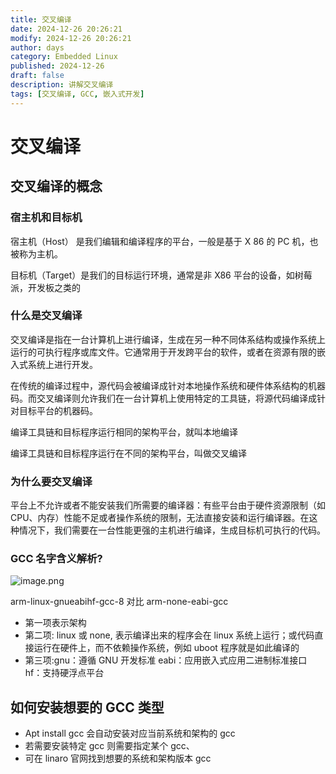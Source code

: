 ```yaml
---
title: 交叉编译
date: 2024-12-26 20:26:21
modify: 2024-12-26 20:26:21
author: days
category: Embedded Linux
published: 2024-12-26
draft: false
description: 讲解交叉编译
tags: [交叉编译, GCC, 嵌入式开发]
---
```

# 交叉编译

##  交叉编译的概念

### 宿主机和目标机

宿主机（Host）   是我们编辑和编译程序的平台，一般是基于 X 86 的 PC 机，也被称为主机。

目标机（Target）是我们的目标运行环境，通常是非 X86 平台的设备，如树莓派，开发板之类的

### 什么是交叉编译

 交叉编译是指在一台计算机上进行编译，生成在另一种不同体系结构或操作系统上运行的可执行程序或库文件。它通常用于开发跨平台的软件，或者在资源有限的嵌入式系统上进行开发。

在传统的编译过程中，源代码会被编译成针对本地操作系统和硬件体系结构的机器码。而交叉编译则允许我们在一台计算机上使用特定的工具链，将源代码编译成针对目标平台的机器码。

编译工具链和目标程序运行相同的架构平台，就叫本地编译

编译工具链和目标程序运行在不同的架构平台，叫做交叉编译

### 为什么要交叉编译

平台上不允许或者不能安装我们所需要的编译器：有些平台由于硬件资源限制（如CPU、内存）性能不足或者操作系统的限制，无法直接安装和运行编译器。在这种情况下，我们需要在一台性能更强的主机进行编译，生成目标机可执行的代码。

### GCC 名字含义解析?

![image.png](https://days-notes.oss-cn-shenzhen.aliyuncs.com/img/202412262043951.png)

arm-linux-gnueabihf-gcc-8 对比 arm-none-eabi-gcc

- 第一项表示架构
- 第二项: linux 或 none, 表示编译出来的程序会在 linux 系统上运行；或代码直接运行在硬件上，而不依赖操作系统，例如 uboot 程序就是如此编译的
- 第三项:gnu：遵循 GNU 开发标准   eabi：应用嵌入式应用二进制标准接口 hf：支持硬浮点平台

## 如何安装想要的 GCC 类型
- Apt install gcc 会自动安装对应当前系统和架构的 gcc
- 若需要安装特定 gcc 则需要指定某个 gcc、
- 可在 linaro 官网找到想要的系统和架构版本 gcc

